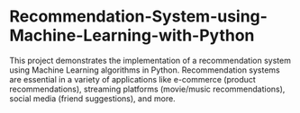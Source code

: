 # Recommendation-System-using-Machine-Learning-with-Python
This project demonstrates the implementation of a recommendation system using Machine Learning algorithms in Python. Recommendation systems are essential in a variety of applications like e-commerce (product recommendations), streaming platforms (movie/music recommendations), social media (friend suggestions), and more.
